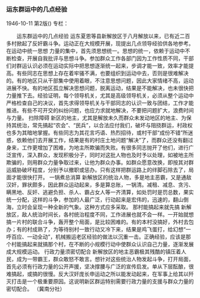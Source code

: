 ### 运东群运中的几点经验

1946-10-11
第2版()
专栏：

　　运东群运中的几点经验
    运东夏恩等县新解放区于八月解放以来，已有近二百多村掀起了反奸霸斗争。运动正在大规模开展，现提出几点领导经验供各地参考。
  在运动中统一思想
    力量的集中，首先须思想统一。思想的统一，依赖于运动中不断检查，开展自我批评与思想斗争。参加群众工作各部门因为工作性质不同，干部们对群运认识必须在运动实际中把思想逐渐统一起来，步调才能一致，效率才能提高。有些同志在思想上存在着牢骚不满，也要组织到运动中去，否则是很难解决的。有的地区只从干部集中使用着眼，不注意思想问题，因此大家情绪不高，运动进展不快。有的地区孤立解决思想问题，脱离运动，结果是不能解决，也未很快把力量推下去。经验证明，每个领导机关，尤其是高级领导机关，必须从整个运动中严格检查自己的决议，首先求得领导机关与干部同志的认识一致与团结，工作才能推进。有些不可开交的纠纷问题，也应力求就地解决，不要把问题扩大，浪费时间与力量。
    扫除障碍
    新区的地主，尤其是解放未久而群众未发动地区的地主、为保持其统治，常先搞起“农会”、“民兵”，以合法应付我们，破坏与阻挠群运，村政权也多为其暗地掌握。有些同志为其花言巧语、热烈招待，或村干部“成份不错”所迷惑，依赖他们去开展工作，结果是有的村庄土地问题“解决”了，而群众还没有翻过身来，工作更增加了困难，为地主所欺骗而失败。有很多同志抛开了他们，进行广泛宣传，深入群众，发现积极分子，同时对这批人物也及时予以处理，如被地主所欺骗的，则用群众力量争取过来，让他为群众办事。如群众愿意改换，即按其对群运威胁破坏程度，分别予以撤职或惩办。只有这样把群运路上的绊脚石除去了，局面才能很快打开。
    一锅煮总消算
    新解放区的统治人物，多是地主恶霸，又是通敌汉奸，罪状颇多，因此群众运动起来，多是算总账，一锅清。减租、减息、贪污、瞒黑地、反奸、逃避负担、杀人、霸占女人等一齐清算，如处罚时是罚总数，果实统一分配，这样的斗争，参加的人最广泛，行动起来是宏伟的，迅速的，翻山倒海，立时会呈现一种全新的气象。这种方式应多采取。
    那村能搞起来就先搞
    新解放区，敌人统治时间长，各村统治程度不同，工作进展也就不会一样。一开始就想搞一片村的联合斗争，轰开整个局面，是比较困难的。有的本村没搞好，外村去包办；有的村成熟了，为等待别村一致行动又冷下来，结果是鸡飞蛋打，给幻想“一呼百应、一动全动”，机械搬运老区经验的做法以沉重一击。正确经验，应该是那个村能搞起来就搞那个村，在不断的小规模行动中使群众认识自己力量，逐渐发展成大规模运动。
    行政力量须密切配合
    新解放区的地主恶霸极其残酷的镇压着人民，成为一带霸王，群众敢怒不敢言。想针对这些统治人物发起斗争，打开局面，首先必须有行政力量的公开声援，坚决撑腰与广泛的宣传启发。单从下层酝酿，很难搞起，或搞的很慢。反大汉奸庞长申运动之所以能发动起来，在军事上给其以歼灭打击是一个极重要原因。这说明新区群运特别需要行政力量的支援与群众力量的密切配合。
    （冀南分社）
